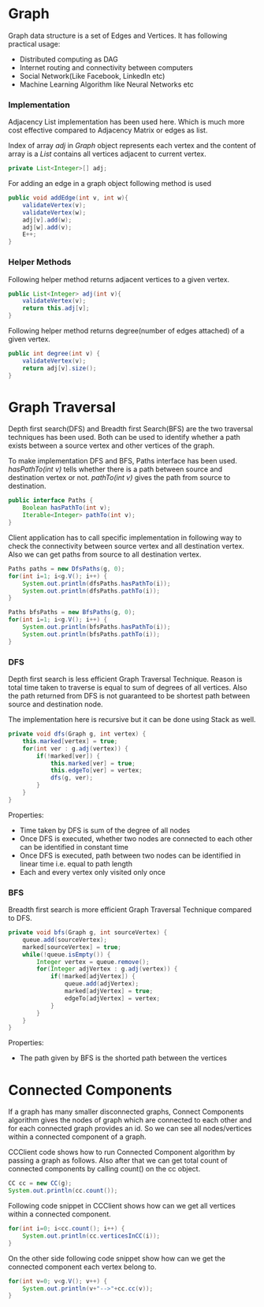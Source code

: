 # Graph 

Graph data structure is a set of Edges and Vertices. It has following practical usage:

- Distributed computing as DAG
- Internet routing and connectivity between computers
- Social Network(Like Facebook, LinkedIn etc)
- Machine Learning Algorithm like Neural Networks etc

### Implementation

Adjacency List implementation has been used here. Which is much more cost effective compared to Adjacency Matrix or edges as list.

Index of array *adj* in *Graph* object represents each vertex and the content of array is a *List<Integer>* contains all vertices adjacent to current vertex.
 
```Java
private List<Integer>[] adj;
```

For adding an edge in a graph object following method is used

```Java
public void addEdge(int v, int w){
	validateVertex(v);
	validateVertex(w);
	adj[v].add(w);
	adj[w].add(v);
	E++;
}
```

### Helper Methods

Following helper method returns adjacent vertices to a given vertex.

```Java
public List<Integer> adj(int v){
	validateVertex(v);
	return this.adj[v];
}
```

Following helper method returns degree(number of edges attached) of a given vertex.

```Java
public int degree(int v) {
	validateVertex(v);
	return adj[v].size();
}
```

# Graph Traversal

Depth first search(DFS) and Breadth first Search(BFS) are the two traversal techniques has been used. Both can be used to identify whether a path exists between a source vertex and other vertices of the graph. 

To make implementation DFS and BFS, Paths interface has been used. *hasPathTo(int v)* tells whether there is a path between source and destination vertex or not. *pathTo(int v)* gives the path from source to destination. 

```Java
public interface Paths {
	Boolean hasPathTo(int v);
	Iterable<Integer> pathTo(int v);
}
```

Client application has to call specific implementation in following way to check the connectivity between source vertex and all destination vertex. Also we can get paths from source to all destination vertex.


```Java
Paths paths = new DfsPaths(g, 0);
for(int i=1; i<g.V(); i++) {
	System.out.println(dfsPaths.hasPathTo(i));
	System.out.println(dfsPaths.pathTo(i));
}

Paths bfsPaths = new BfsPaths(g, 0);
for(int i=1; i<g.V(); i++) {
	System.out.println(bfsPaths.hasPathTo(i));
	System.out.println(bfsPaths.pathTo(i));
}
```

### DFS

Depth first search is less efficient Graph Traversal Technique. Reason is total time taken to traverse is equal to sum of degrees of all vertices. Also the path returned from DFS is not guaranteed to be shortest path between source and destination node. 

The implementation here is recursive but it can be done using Stack as well.

```Java
private void dfs(Graph g, int vertex) {
	this.marked[vertex] = true;		
	for(int ver : g.adj(vertex)) {
		if(!marked[ver]) {
			this.marked[ver] = true;
			this.edgeTo[ver] = vertex; 
			dfs(g, ver);				
		}
	}
}
```

Properties:

- Time taken by DFS is sum of the degree of all nodes
- Once DFS is executed, whether two nodes are connected to each other can be identified in constant time
- Once DFS is executed, path between two nodes can be identified in linear time i.e. equal to path length
- Each and every vertex only visited only once

### BFS

Breadth first search is more efficient Graph Traversal Technique compared to DFS.

```Java
private void bfs(Graph g, int sourceVertex) {
	queue.add(sourceVertex);
	marked[sourceVertex] = true;
	while(!queue.isEmpty()) {
		Integer vertex = queue.remove();
		for(Integer adjVertex : g.adj(vertex)) {
			if(!marked[adjVertex]) {
				queue.add(adjVertex);
				marked[adjVertex] = true;
				edgeTo[adjVertex] = vertex;
			}
		}
	}
}
```
Properties:

- The path given by BFS is the shorted path between the vertices

# Connected Components

If a graph has many smaller disconnected graphs, Connect Components algorithm gives the nodes of graph which are connected to each other and for each connected graph provides an id. So we can see all nodes/vertices within a connected component of a graph. 

CCClient code shows how to run Connected Component algorithm by passing a graph as follows. Also after that we can get total count of connected components by calling count() on the cc object. 

```Java
CC cc = new CC(g);
System.out.println(cc.count());
```

Following code snippet in CCClient shows how can we get all vertices within a connected component.

```Java
for(int i=0; i<cc.count(); i++) {
	System.out.println(cc.verticesInCC(i));
}
```

On the other side following code snippet show how can we get the connected component each vertex belong to.

```Java
for(int v=0; v<g.V(); v++) {
	System.out.println(v+"-->"+cc.cc(v));
}
```




 